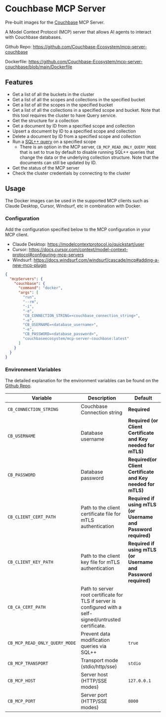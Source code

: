 # Couchbase MCP Server

Pre-built images for the [Couchbase](https://www.couchbase.com/) MCP Server.

A Model Context Protocol (MCP) server that allows AI agents to interact with Couchbase databases.

Github Repo: https://github.com/Couchbase-Ecosystem/mcp-server-couchbase

Dockerfile: https://github.com/Couchbase-Ecosystem/mcp-server-couchbase/blob/main/Dockerfile

## Features

- Get a list of all the buckets in the cluster
- Get a list of all the scopes and collections in the specified bucket
- Get a list of all the scopes in the specified bucket
- Get a list of all the collections in a specified scope and bucket. Note that this tool requires the cluster to have Query service.
- Get the structure for a collection
- Get a document by ID from a specified scope and collection
- Upsert a document by ID to a specified scope and collection
- Delete a document by ID from a specified scope and collection
- Run a [SQL++ query](https://www.couchbase.com/sqlplusplus/) on a specified scope
  - There is an option in the MCP server, `CB_MCP_READ_ONLY_QUERY_MODE` that is set to true by default to disable running SQL++ queries that change the data or the underlying collection structure. Note that the documents can still be updated by ID.
- Get the status of the MCP server
- Check the cluster credentials by connecting to the cluster

## Usage

The Docker images can be used in the supported MCP clients such as Claude Desktop, Cursor, Windsurf, etc in combination with Docker.

### Configuration

Add the configuration specified below to the MCP configuration in your MCP client.

- Claude Desktop: https://modelcontextprotocol.io/quickstart/user
- Cursor: https://docs.cursor.com/context/model-context-protocol#configuring-mcp-servers
- Windsurf: https://docs.windsurf.com/windsurf/cascade/mcp#adding-a-new-mcp-plugin

```json
{
  "mcpServers": {
    "couchbase": {
      "command": "docker",
      "args": [
        "run",
        "--rm",
        "-i",
        "-e",
        "CB_CONNECTION_STRING=<couchbase_connection_string>",
        "-e",
        "CB_USERNAME=<database_username>",
        "-e",
        "CB_PASSWORD=<database_password>",
        "couchbaseecosystem/mcp-server-couchbase:latest"
      ]
    }
  }
}
```

### Environment Variables

The detailed explanation for the environment variables can be found on the [Github Repo](https://github.com/Couchbase-Ecosystem/mcp-server-couchbase?tab=readme-ov-file#additional-configuration-for-mcp-server).

| Variable                      | Description                                                                                               | Default                                                        |
| ----------------------------- | --------------------------------------------------------------------------------------------------------- | -------------------------------------------------------------- |
| `CB_CONNECTION_STRING`        | Couchbase Connection string                                                                               | **Required**                                                   |
| `CB_USERNAME`                 | Database username                                                                                         | **Required (or Client Certificate and Key needed for mTLS)**   |
| `CB_PASSWORD`                 | Database password                                                                                         | **Required(or Client Certificate and Key needed for mTLS)**    |
| `CB_CLIENT_CERT_PATH`         | Path to the client certificate file for mTLS authentication                                               | **Required if using mTLS (or Username and Password required)** |
| `CB_CLIENT_KEY_PATH`          | Path to the client key file for mTLS authentication                                                       | **Required if using mTLS (or Username and Password required)** |
| `CB_CA_CERT_PATH`             | Path to server root certificate for TLS if server is configured with a self-signed/untrusted certificate. |
| `CB_MCP_READ_ONLY_QUERY_MODE` | Prevent data modification queries via SQL++                                                               | `true`                                                         |
| `CB_MCP_TRANSPORT`            | Transport mode (stdio/http/sse)                                                                           | `stdio`                                                        |
| `CB_MCP_HOST`                 | Server host (HTTP/SSE modes)                                                                              | `127.0.0.1`                                                    |
| `CB_MCP_PORT`                 | Server port (HTTP/SSE modes)                                                                              | `8000`                                                         |
